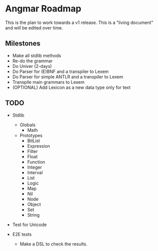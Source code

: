 # Angmar Roadmap

This is the plan to work towards a v1 release. This is a "living document" and will be edited over time.

## Milestones

- Make all stdlib methods
- Re-do the grammar
- Do Univer (2-days)
- Do Parser for (E)BNF and a transpiler to Lexem 
- Do Parser for simple ANTLR and a transpiler to Lexem
- Transpile main grammars to Lexem
- (OPTIONAL) Add Lexicon as a new data type only for text

## TODO

- Stdlib
  - Globals
    - Math
  - Prototypes
    - BitList
    - Expression
    - Filter
    - Float
    - Function
    - Integer
    - Interval
    - List
    - Logic
    - Map
    - Nil
    - Node
    - Object
    - Set
    - String

- Test for Unicode
- E2E tests
  - Make a DSL to check the results.
